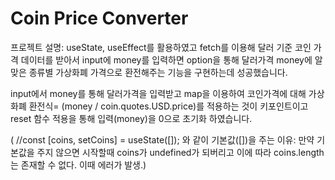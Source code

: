# Coin Price Converter

프로젝트 설명: useState, useEffect를 활용하였고 fetch를 이용해 달러 기준 코인 가격 데이터를 받아서 input에 money를 입력하면 option을 통해 달러가격 money에 알맞은 종류별 가상화폐 가격으로 환전해주는 기능을 구현하는데 성공했습니다.

input에서 money를 통해 달러가격을 입력받고 map을 이용하여 코인가격에 대해 가상화폐 환전식= (money / coin.quotes.USD.price)를 적용하는 것이 키포인트이고 reset 함수 적용을 통해 입력(money)을 0으로 초기화 하였습니다.

( //const [coins, setCoins] = useState([]); 와 같이 기본값([])을 주는 이유: 만약 기본값을 주지 않으면 시작할때 coins가 undefined가 되버리고 이에 따라 coins.length는 존재할 수 없다. 이때 에러가 발생.)
